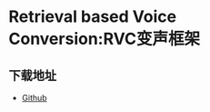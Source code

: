 # Retrieval based Voice Conversion:RVC变声框架
## 下载地址
- [Github](https://github.com/RVC-Project/Retrieval-based-Voice-Conversion-WebUI)